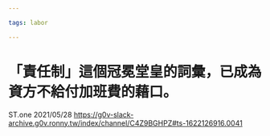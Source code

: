 ```yaml
---

tags: labor

---
```


# 「責任制」這個冠冕堂皇的詞彙，已成為資方不給付加班費的藉口。
ST.one 2021/05/28
https://g0v-slack-archive.g0v.ronny.tw/index/channel/C4Z9BGHPZ#ts-1622126916.0041


